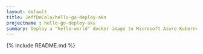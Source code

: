 ```yaml
---
layout: default
title: JeffDeCola/hello-go-deploy-aks
projectname : hello-go-deploy-aks
summary: Deploy a "hello-world" docker image to Microsoft Azure Kubernetes Service (aks)
---
```


{% include README.md %}
